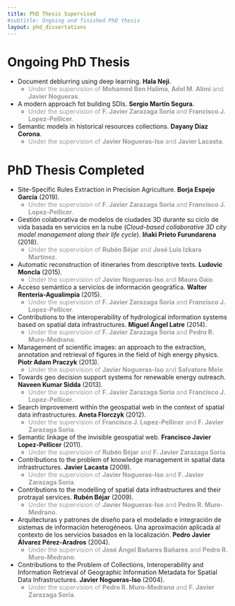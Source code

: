 ```yaml
---
title: PhD Thesis Supervised
#subtitle: Ongoing and finished PhD thesis
layout: phd_dissertations
---
```


# Ongoing PhD Thesis


- Document deblurring using deep learning. **Hala Neji**.
  - <span style="color:#999999">Under the supervision of **Mohamed Ben Halima**, **Adel M. Alimi** and **Javier Nogueras**.</span>
- A modern approach fot building SDIs. **Sergio Martín Segura**.
  - <span style="color:#999999">Under the supervision of **F. Javier Zarazaga Soria** and **Francisco J. Lopez-Pellicer**.</span>
- Semantic models in historical resources collections. **Dayany Díaz Corona**.
  - <span style="color:#999999">Under the supervision of **Javier Nogueras-Iso** and **Javier Lacasta**.</span>

# PhD Thesis Completed
- Site-Specific Rules Extraction in Precision Agriculture. **Borja Espejo García** (2019).
  - <span style="color:#999999">Under the supervision of **F. Javier Zarazaga Soria** and **Francisco J. Lopez-Pellicer**.</span>
- Gestión colaborativa de modelos de ciudades 3D durante su ciclo de vida basada en servicios en la nube (*Cloud-based collaborative 3D city model management along their life cycle*). **Iñaki Prieto Furundarena** (2018). 
  - <span style="color:#999999">Under the supervision of **Rubén Béjar** and **José Luis Izkara Martínez**.
- Automatic reconstruction of itineraries from descriptive texts. **Ludovic Moncla** (2015).
  - <span style="color:#999999">Under the supervision of **Javier Nogueras-Iso** and **Mauro Gaio**.
- Acceso semántico a servicios de información geográfica. **Walter Renteria-Agualimpia** (2015).
  - <span style="color:#999999">Under the supervision of **F. Javier Zarazaga Soria** and **Francisco J. Lopez-Pellicer**.
- Contributions to the interoperability of hydrological information systems based on spatial data infrastructures. **Miguel Ángel Latre** (2014).
  - <span style="color:#999999">Under the supervision of **F. Javier Zarazaga Soria** and **Pedro R. Muro-Medrano**.
- Management of scientific images: an approach to the extraction, annotation and retrieval of figures in the field of high energy physics. **Piotr Adam Praczyk** (2013).
  - <span style="color:#999999">Under the supervision of **Javier Nogueras-Iso** and **Salvatore Mele**. 
- Towards geo decision support systems for renewable energy outreach. **Naveen Kumar Sidda** (2013).
  - <span style="color:#999999">Under the supervision of **F. Javier Zarazaga Soria** and **Francisco J. Lopez-Pellicer**.
- Search improvement within the geospatial web in the context of spatial data infrastructures. **Aneta Florczyk** (2012).
  - <span style="color:#999999">Under the supervision of **Francisco J. Lopez-Pellicer** and **F. Javier Zarazaga Soria**.
- Semantic linkage of the invisible geospatial web. **Francisco Javier Lopez-Pellicer** (2011).
  - <span style="color:#999999">Under the supervision of **Rubén Béjar** and **F. Javier Zarazaga Soria**.
- Contributions to the problem of knowledge management in spatial data infrastructures. **Javier Lacasta** (2009).
  - <span style="color:#999999">Under the supervision of **Javier Nogueras-Iso** and **F. Javier Zarazaga Soria**.
- Contributions to the modelling of spatial data infrastructures and their protrayal services. **Rubén Béjar** (2009).
  - <span style="color:#999999">Under the supervision of **Javier Nogueras-Iso** and **Pedro R. Muro-Medrano**.
- Arquitecturas y patrones de diseño para el modelado e integración de sistemas de información heterogéneos. Una aproximación aplicada al contexto de los servicios basados en la localización. **Pedro Javier Álvarez Pérez-Aradros** (2004).
  - <span style="color:#999999">Under the supervision of **José Ángel Bañares Bañares** and **Pedro R. Muro-Medrano**.
- Contributions to the Problem of Collections, Interoperability and Information Retrieval of Geographic Information Metadata for Spatial Data Infrastructures. **Javier Nogueras-Iso** (2004).
  - <span style="color:#999999">Under the supervision of **Pedro R. Muro-Medrano** and **F. Javier Zarazaga Soria**.

